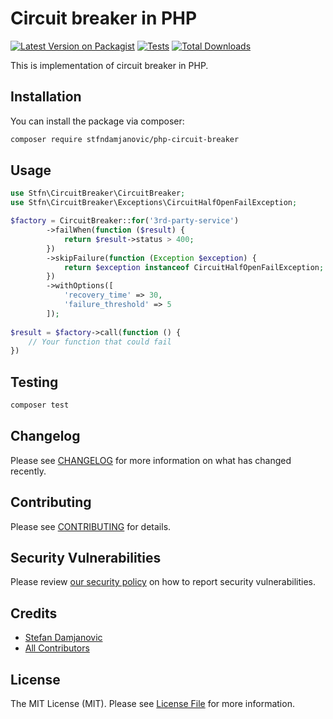 # Circuit breaker in PHP

[![Latest Version on Packagist](https://img.shields.io/packagist/v/stfndamjanovic/circuit-breaker.svg?style=flat-square)](https://packagist.org/packages/stfndamjanovic/circuit-breaker)
[![Tests](https://img.shields.io/github/actions/workflow/status/stfndamjanovic/circuit-breaker/run-tests.yml?branch=main&label=tests&style=flat-square)](https://github.com/stfndamjanovic/circuit-breaker/actions/workflows/run-tests.yml)
[![Total Downloads](https://img.shields.io/packagist/dt/stfndamjanovic/circuit-breaker.svg?style=flat-square)](https://packagist.org/packages/stfndamjanovic/circuit-breaker)

This is implementation of circuit breaker in PHP.

## Installation

You can install the package via composer:

```bash
composer require stfndamjanovic/php-circuit-breaker
```

## Usage

```php
use Stfn\CircuitBreaker\CircuitBreaker;
use Stfn\CircuitBreaker\Exceptions\CircuitHalfOpenFailException;

$factory = CircuitBreaker::for('3rd-party-service')
        ->failWhen(function ($result) {
            return $result->status > 400;
        })
        ->skipFailure(function (Exception $exception) {
            return $exception instanceof CircuitHalfOpenFailException;
        })
        ->withOptions([
            'recovery_time' => 30,
            'failure_threshold' => 5
        ]);
        
$result = $factory->call(function () {
    // Your function that could fail
})
```

## Testing

```bash
composer test
```

## Changelog

Please see [CHANGELOG](CHANGELOG.md) for more information on what has changed recently.

## Contributing

Please see [CONTRIBUTING](https://github.com/spatie/.github/blob/main/CONTRIBUTING.md) for details.

## Security Vulnerabilities

Please review [our security policy](../../security/policy) on how to report security vulnerabilities.

## Credits

- [Stefan Damjanovic](https://github.com/stfndamjanovic)
- [All Contributors](../../contributors)

## License

The MIT License (MIT). Please see [License File](LICENSE.md) for more information.
